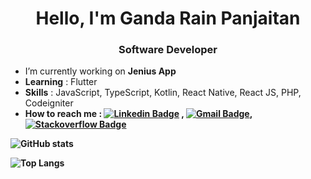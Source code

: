 
<h1 align="center"> Hello, I'm Ganda Rain Panjaitan</h1>
<h3 align="center">Software Developer</h3>

- I’m currently working on <b>Jenius App</b>
- <b>Learning</b> : Flutter
- <b>Skills</b> : JavaScript, TypeScript, Kotlin, React Native, React JS, PHP, Codeigniter
- <b>How to reach me<b/> : [![Linkedin Badge](https://img.shields.io/badge/-LinkedIn-blue?style=flat-square&logo=Linkedin&logoColor=white&link=)](https://www.linkedin.com/in/ganda-rain-panjaitan-49aa18162/) 
, [![Gmail Badge](https://img.shields.io/badge/-Gmail-c14438?style=flat-square&logo=Gmail&logoColor=white&link=mailto:shuklaraghav321.com)](mailto:gandarainpanjaitan@gmail.com), [![Stackoverflow Badge](https://img.shields.io/badge/-stackoverflow-orange?style=flat-square&logo=Stackoverflow&logoColor=white&link=)](https://stackoverflow.com/users/11513854/ganda-rain-panjaitan) 

![GitHub stats](https://github-readme-stats.vercel.app/api?username=gandarain&show_icons=true&theme=tokyonight)

![Top Langs](https://github-readme-stats.vercel.app/api/top-langs/?username=gandarain&theme=tokyonight&layout=compact&hide=html,php,hack,css,TeX)
